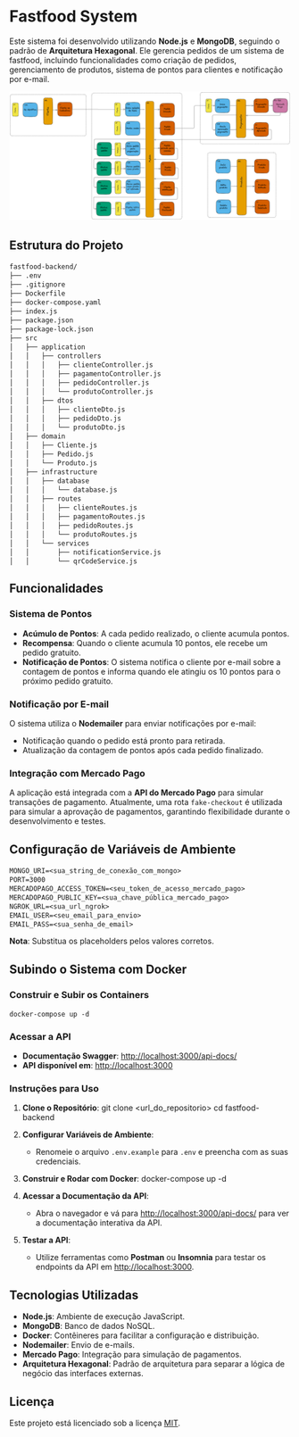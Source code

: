 # Fastfood System

Este sistema foi desenvolvido utilizando **Node.js** e **MongoDB**, seguindo o padrão de **Arquitetura Hexagonal**. Ele gerencia pedidos de um sistema de fastfood, incluindo funcionalidades como criação de pedidos, gerenciamento de produtos, sistema de pontos para clientes e notificação por e-mail.

![Event Storming](images/event-storming.png)

## Estrutura do Projeto

    fastfood-backend/
    ├── .env
    ├── .gitignore
    ├── Dockerfile
    ├── docker-compose.yaml
    ├── index.js
    ├── package.json
    ├── package-lock.json
    ├── src
    │   ├── application
    │   │   ├── controllers
    │   │   │   ├── clienteController.js
    │   │   │   ├── pagamentoController.js
    │   │   │   ├── pedidoController.js
    │   │   │   └── produtoController.js
    │   │   ├── dtos
    │   │   │   ├── clienteDto.js
    │   │   │   ├── pedidoDto.js
    │   │   │   └── produtoDto.js
    │   ├── domain
    │   │   ├── Cliente.js
    │   │   ├── Pedido.js
    │   │   └── Produto.js
    │   ├── infrastructure
    │   │   ├── database
    │   │   │   └── database.js
    │   │   ├── routes
    │   │   │   ├── clienteRoutes.js
    │   │   │   ├── pagamentoRoutes.js
    │   │   │   ├── pedidoRoutes.js
    │   │   │   └── produtoRoutes.js
    │   │   └── services
    │   │       ├── notificationService.js
    │   │       └── qrCodeService.js

## Funcionalidades

### Sistema de Pontos

- **Acúmulo de Pontos**: A cada pedido realizado, o cliente acumula pontos.
- **Recompensa**: Quando o cliente acumula 10 pontos, ele recebe um pedido gratuito.
- **Notificação de Pontos**: O sistema notifica o cliente por e-mail sobre a contagem de pontos e informa quando ele atingiu os 10 pontos para o próximo pedido gratuito.

### Notificação por E-mail

O sistema utiliza o **Nodemailer** para enviar notificações por e-mail:

- Notificação quando o pedido está pronto para retirada.
- Atualização da contagem de pontos após cada pedido finalizado.

### Integração com Mercado Pago

A aplicação está integrada com a **API do Mercado Pago** para simular transações de pagamento. Atualmente, uma rota `fake-checkout` é utilizada para simular a aprovação de pagamentos, garantindo flexibilidade durante o desenvolvimento e testes.

## Configuração de Variáveis de Ambiente

    MONGO_URI=<sua_string_de_conexão_com_mongo>
    PORT=3000
    MERCADOPAGO_ACCESS_TOKEN=<seu_token_de_acesso_mercado_pago>
    MERCADOPAGO_PUBLIC_KEY=<sua_chave_pública_mercado_pago>
    NGROK_URL=<sua_url_ngrok>
    EMAIL_USER=<seu_email_para_envio>
    EMAIL_PASS=<sua_senha_de_email>

**Nota**: Substitua os placeholders pelos valores corretos.

## Subindo o Sistema com Docker

### Construir e Subir os Containers

    docker-compose up -d

### Acessar a API

- **Documentação Swagger**: [http://localhost:3000/api-docs/](http://localhost:3000/api-docs/)
- **API disponível em**: [http://localhost:3000](http://localhost:3000)

### Instruções para Uso

1. **Clone o Repositório**:
    git clone <url_do_repositorio>
    cd fastfood-backend

2. **Configurar Variáveis de Ambiente**:
    - Renomeie o arquivo `.env.example` para `.env` e preencha com as suas credenciais.

3. **Construir e Rodar com Docker**:
    docker-compose up -d

4. **Acessar a Documentação da API**:
    - Abra o navegador e vá para [http://localhost:3000/api-docs/](http://localhost:3000/api-docs/) para ver a documentação interativa da API.

5. **Testar a API**:
    - Utilize ferramentas como **Postman** ou **Insomnia** para testar os endpoints da API em [http://localhost:3000](http://localhost:3000).

## Tecnologias Utilizadas

- **Node.js**: Ambiente de execução JavaScript.
- **MongoDB**: Banco de dados NoSQL.
- **Docker**: Contêineres para facilitar a configuração e distribuição.
- **Nodemailer**: Envio de e-mails.
- **Mercado Pago**: Integração para simulação de pagamentos.
- **Arquitetura Hexagonal**: Padrão de arquitetura para separar a lógica de negócio das interfaces externas.

## Licença

Este projeto está licenciado sob a licença [MIT](LICENSE).

